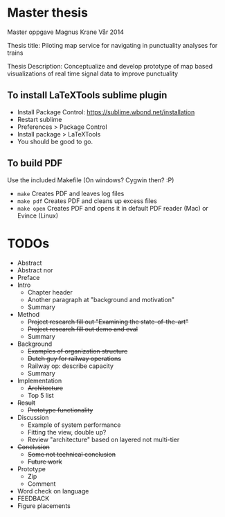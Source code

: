 Master thesis
==================

Master oppgave Magnus Krane
Vår 2014


Thesis title:
Piloting map service for navigating in punctuality analyses for trains

Thesis Description:
Conceptualize and develop prototype of map based visualizations of real time signal data to improve punctuality

To install LaTeXTools sublime plugin
------
 * Install Package Control: https://sublime.wbond.net/installation
 * Restart sublime
 * Preferences > Package Control
 * Install package > LaTeXTools
 * You should be good to go.

To build PDF
-------
Use the included Makefile (On windows? Cygwin then? :P)
 * ```make``` Creates PDF and leaves log files
 * ```make pdf``` Creates PDF and cleans up excess files
 * ```make open``` Creates PDF and opens it in default PDF reader (Mac) or Evince (Linux)


TODOs
========
* Abstract
* Abstract nor 
* Preface
* Intro
	* Chapter header
	* Another paragraph at "background and motivation"
	* Summary
* Method
	* ~~Project research fill out "Examining the state-of-the-art"~~
	* ~~Project research fill out demo and eval~~
	* Summary
* Background
	* ~~Examples of organization structure~~
	* ~~Dutch guy for railway operations~~
	* Railway op: describe capacity
	* Summary
* Implementation
	* ~~Architecture~~
	* Top 5 list
* ~~Result~~
	* ~~Prototype functionality~~
* Discussion
	* Example of system performance
	* Fitting the view, double up?
	* Review "architecture" based on layered not multi-tier
* ~~Conclusion~~
	* ~~Some not technical conclusion~~
	* ~~Future work~~
* Prototype
	* Zip
	* Comment
* Word check on language
* FEEDBACK
* Figure placements
